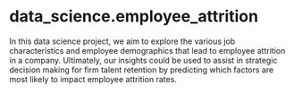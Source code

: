 # data_science.employee_attrition
In this data science project, we aim to explore the various job characteristics and employee demographics that lead to employee attrition in a company. Ultimately, our insights could be used to assist in strategic decision making for firm talent retention by predicting which factors are most likely to impact employee attrition rates.
